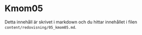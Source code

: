---
---
Kmom05
=========================

Detta innehåll är skrivet i markdown och du hittar innehållet i filen `content/redovisning/05_kmom05.md`.
